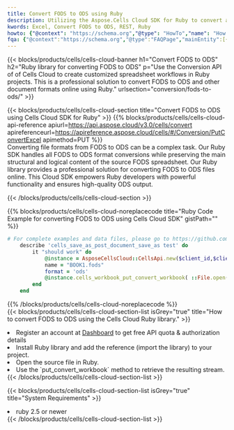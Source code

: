 ```yaml
---
title: Convert FODS to ODS using Ruby 
description: Utilizing the Aspose.Cells Cloud SDK for Ruby to convert a FODS format file to a ODS format file. 
kwords: Excel, Convert FODS to ODS, REST, Ruby
howto: {"@context": "https://schema.org","@type": "HowTo","name": "How to convert FODS to ODS using the Cells Cloud Ruby library.","description": "How to convert FODS to ODS using the Cells Cloud Ruby library.","image": {"@type": "ImageObject"},"url": "/ruby/conversion/fods-to-ods/","step": [{ "@type": "HowToStep","name": "How to convert FODS to ODS using the Cells Cloud Ruby library. step 1", "image": {"@type": "ImageObject",},"url": "/ruby/conversion/fods-to-ods/","text": "Register an account at <a href='https://dashboard.aspose.cloud/'>Dashboard</a> to get free API quota & authorization details",},{ "@type": "HowToStep","name": "How to convert FODS to ODS using the Cells Cloud Ruby library. step 1", "image": {"@type": "ImageObject",},"url": "/ruby/conversion/fods-to-ods/","text": "Install Ruby library and add the reference (import the library) to your project.",},{ "@type": "HowToStep","name": "How to convert FODS to ODS using the Cells Cloud Ruby library. step 1", "image": {"@type": "ImageObject",},"url": "/ruby/conversion/fods-to-ods/","text": "Open the source file in Ruby.",},{ "@type": "HowToStep","name": "How to convert FODS to ODS using the Cells Cloud Ruby library. step 1", "image": {"@type": "ImageObject",},"url": "/ruby/conversion/fods-to-ods/","text": "Use the `put_convert_workbook` method to retrieve the resulting stream.",}, ],"supply": {"@type": "HowToSupply","name": "document"},"tool": [{"@type": "HowToTool","name": "RubyMine, Visual Studio Code, Aptana Studio, NetBeans"},{"@type": "HowToTool","name": "Aspose Cells"}],"totalTime": "PT6M"}
fqa: {"@context":"https://schema.org","@type":"FAQPage","mainEntity":[{"@type":"Question","name":"Why convert file formats in C# using REST API?","acceptedAnswer":{"@type":"Answer","text":"Documents are encoded in many ways, and some files may be incompatible with the software you use. To open and read such files, just convert them to appropriate file formats.<br/><ol><li>Install .NET SDK and add the reference (import the library) to your project.</li><li>Open the source file in C# using REST API.</li><li>Call the PutConvertWorkbookRequest() method, passing an output filename with required extension.</li><li>Get the result of conversion as a separate file.</li></ol>"}},{"@type":"Question","name":"What file formats can I convert with your C# library?","acceptedAnswer":{"@type":"Answer","text":"We support a variety of file formats for conversion using .NET library, including XLSX, Excel, xls , PDF, CSV, HTML, Markdown, XML, PNG, JPG, TIFF, Json, TXT and many more."}},{"@type":"Question","name":"What is the maximum allowed file size for conversion using this .NET library?","acceptedAnswer":{"@type":"Answer","text":"There are no file size limits for format conversions using .NET library."}}]}
---
```



{{< blocks/products/cells/cells-cloud-banner h1="Convert FODS to ODS" h2="Ruby library for converting FODS to ODS" p="Use the Conversion API of of Cells Cloud to create customized spreadsheet workflows in Ruby projects. This is a professional solution to convert FODS to ODS and other document formats online using Ruby." urlsection="conversion/fods-to-ods/" >}}

{{< blocks/products/cells/cells-cloud-section  title="Convert FODS to ODS using Cells Cloud SDK for Ruby" >}}
{{% blocks/products/cells/cells-cloud-api-reference  apiurl=https://api.aspose.cloud/v3.0/cells/convert  apireferenceurl=https://apireference.aspose.cloud/cells/#/Conversion/PutConvertExcel  apimethod=PUT %}}
<br/>
Converting file formats from FODS to ODS can be a complex task. Our Ruby SDK handles all FODS to ODS format conversions while preserving the main structural and logical content of the source FODS spreadsheet. Our Ruby library provides a professional solution for converting FODS to ODS files online. This Cloud SDK empowers Ruby developers with powerful functionality and ensures high-quality ODS output.

{{< /blocks/products/cells/cells-cloud-section >}}

{{% blocks/products/cells/cells-cloud-noreplacecode title="Ruby Code Example for converting FODS to ODS using Cells Cloud SDK" gistPath="" %}}
 
```ruby
# For complete examples and data files, please go to https://github.com/aspose-cells-cloud/aspose-cells-cloud-ruby/
    describe 'cells_save_as_post_document_save_as test' do
        it "should work" do
            @instance = AsposeCellsCloud::CellsApi.new($client_id,$client_secret,"v3.0","https://api.aspose.cloud/")
            name = "BOOK1.fods"
            format = 'ods'
            @instance.cells_workbook_put_convert_workbook( ::File.open(File.expand_path("data/"+name),"r")  {|io| io.read(io.size) },{:format=>format})     
        end
    end
```
 
{{% /blocks/products/cells/cells-cloud-noreplacecode  %}}
<br/>
{{< blocks/products/cells/cells-cloud-section-list isGrey="true"  title="How to convert FODS to ODS using the Cells Cloud Ruby library." >}}
<li>Register an account at <a href="https://dashboard.aspose.cloud/">Dashboard</a> to get free API quota & authorization details</li>
<li>Install Ruby library and add the reference (import the library) to your project.</li>
<li>Open the source file in Ruby.</li>
<li>Use the `put_convert_workbook` method to retrieve the resulting stream.</li>
{{< /blocks/products/cells/cells-cloud-section-list >}}

{{< blocks/products/cells/cells-cloud-section-list isGrey="true"  title="System Requirements" >}}
<li>ruby 2.5 or newer</li>
{{< /blocks/products/cells/cells-cloud-section-list >}}
